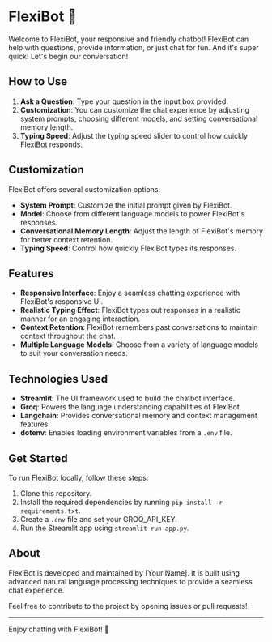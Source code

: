 # FlexiBot 🤖

Welcome to FlexiBot, your responsive and friendly chatbot! FlexiBot can help with questions, provide information, or just chat for fun. And it's super quick! Let's begin our conversation!

## How to Use

1. **Ask a Question**: Type your question in the input box provided.
2. **Customization**: You can customize the chat experience by adjusting system prompts, choosing different models, and setting conversational memory length.
3. **Typing Speed**: Adjust the typing speed slider to control how quickly FlexiBot responds.

## Customization

FlexiBot offers several customization options:

- **System Prompt**: Customize the initial prompt given by FlexiBot.
- **Model**: Choose from different language models to power FlexiBot's responses.
- **Conversational Memory Length**: Adjust the length of FlexiBot's memory for better context retention.
- **Typing Speed**: Control how quickly FlexiBot types its responses.

## Features

- **Responsive Interface**: Enjoy a seamless chatting experience with FlexiBot's responsive UI.
- **Realistic Typing Effect**: FlexiBot types out responses in a realistic manner for an engaging interaction.
- **Context Retention**: FlexiBot remembers past conversations to maintain context throughout the chat.
- **Multiple Language Models**: Choose from a variety of language models to suit your conversation needs.

## Technologies Used

- **Streamlit**: The UI framework used to build the chatbot interface.
- **Groq**: Powers the language understanding capabilities of FlexiBot.
- **Langchain**: Provides conversational memory and context management features.
- **dotenv**: Enables loading environment variables from a `.env` file.

## Get Started

To run FlexiBot locally, follow these steps:

1. Clone this repository.
2. Install the required dependencies by running `pip install -r requirements.txt`.
3. Create a `.env` file and set your GROQ_API_KEY.
4. Run the Streamlit app using `streamlit run app.py`.

## About

FlexiBot is developed and maintained by [Your Name]. It is built using advanced natural language processing techniques to provide a seamless chat experience.

Feel free to contribute to the project by opening issues or pull requests!

---

Enjoy chatting with FlexiBot! 🚀
